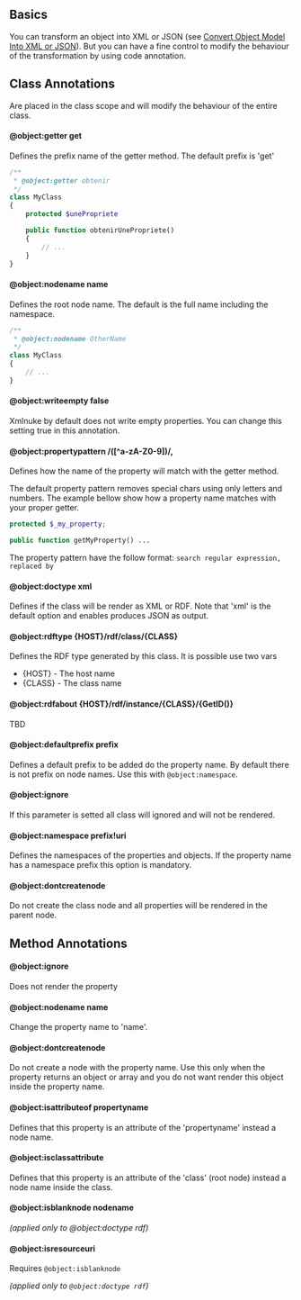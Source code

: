 ## Basics

You can transform an object into XML or JSON (see [Convert Object Model Into XML or JSON](Convert-Object-Model-Into-XML-or-JSON.md)). But you can have a fine control to modify the behaviour of the transformation by using code annotation.

## Class Annotations

Are placed in the class scope and will modify the behaviour of the entire class. 

#### @object:getter get

Defines the prefix name of the getter method. The default prefix is 'get'

```php
/**
 * @object:getter obtenir
 */
class MyClass
{ 
    protected $unePropriete

    public function obtenirUnePropriete()
    {
        // ...
    }
}
```


#### @object:nodename name

Defines the root node name. The default is the full name including the namespace. 

```php
/**
 * @object:nodename OtherName
 */
class MyClass
{ 
	// ...
}
```

#### @object:writeempty false

Xmlnuke by default does not write empty properties. You can change this setting true in this annotation.

#### @object:propertypattern /([^a-zA-Z0-9])/,

Defines how the name of the property will match with the getter method. 

The default property pattern removes special chars using only letters and numbers. The example bellow show how a property name matches with your proper getter.

```php
protected $_my_property;

public function getMyProperty() ...
```

The property pattern have the follow format: `search regular expression, replaced by`

#### @object:doctype xml

Defines if the class will be render as XML or RDF. Note that 'xml' is the default option and enables produces JSON as output. 

#### @object:rdftype {HOST}/rdf/class/{CLASS}

Defines the RDF type generated by this class. It is possible use two vars 
* {HOST} - The host name 
* {CLASS} - The class name

#### @object:rdfabout {HOST}/rdf/instance/{CLASS}/{GetID()}

TBD

#### @object:defaultprefix prefix

Defines a default prefix to be added do the property name. By default there is not prefix on node names. Use this with `@object:namespace`.

#### @object:ignore

If this parameter is setted all class will ignored and will not be rendered. 

#### @object:namespace prefix!uri

Defines the namespaces of the properties and objects. If the property name has a namespace prefix this option is mandatory. 

#### @object:dontcreatenode 

Do not create the class node and all properties will be rendered in the parent node. 

## Method Annotations

#### @object:ignore

Does not render the property

#### @object:nodename name

Change the property name to 'name'. 

#### @object:dontcreatenode

Do not create a node with the property name. Use this only when the property returns an object or array and you do not want render this object inside the property name. 

#### @object:isattributeof propertyname

Defines that this property is an attribute of the 'propertyname' instead a node name. 

#### @object:isclassattribute

Defines that this property is an attribute of the 'class' (root node) instead a node name inside the class.

#### @object:isblanknode nodename

*(applied only to @object:doctype rdf)*

#### @object:isresourceuri

Requires `@object:isblanknode`

*(applied only to `@object:doctype rdf`)*

